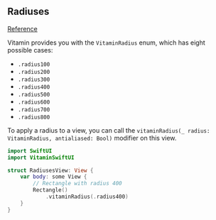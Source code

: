 ## Radiuses
[Reference](https://www.figma.com/file/zDZIyayUlr1yTWrsi7cFoo/Vitamin---Web-UI-kit-v0?node-id=8060%3A18265)

Vitamin provides you with the `VitaminRadius` enum, which has eight possible cases:
- `.radius100`
- `.radius200`
- `.radius300`
- `.radius400`
- `.radius500`
- `.radius600`
- `.radius700`
- `.radius800`

To apply a radius to a view, you can call the `vitaminRadius(_ radius: VitaminRadius, antialiased: Bool)` modifier on this view.

```swift
import SwiftUI
import VitaminSwiftUI

struct RadiusesView: View {
    var body: some View {
        // Rectangle with radius 400
        Rectangle()
            .vitaminRadius(.radius400)
    }
}
```
